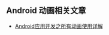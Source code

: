 Android 动画相关文章
---

* [Android应用开发之所有动画使用详解](http://blog.csdn.net/yanbober/article/details/46481171)
